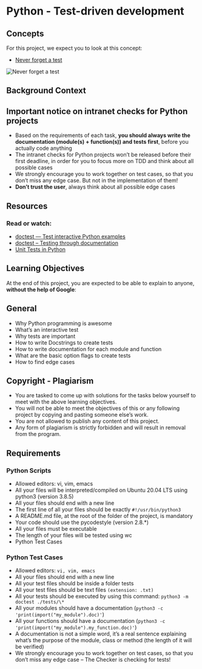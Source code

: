 # Python - Test-driven development

## **Concepts**

For this project, we expect you to look at this concept:

- [Never forget a test](https://alx-intranet.hbtn.io/concepts/47)

![Never forget a test](https://s3.amazonaws.com/intranet-projects-files/holbertonschool-higher-level_programming+/246/giphy-4.gif)

## **Background Context**

## **Important notice on intranet checks for Python projects**

- Based on the requirements of each task, **you should always write the documentation (module(s) + function(s)) and tests first**, before you actually code anything
- The intranet checks for Python projects won’t be released before their first deadline, in order for you to focus more on TDD and think about all possible cases
- We strongly encourage you to work together on test cases, so that you don’t miss any edge case. But not in the implementation of them!
- **Don’t trust the user**, always think about all possible edge cases

## Resources

### **Read or watch:**

- [doctest — Test interactive Python examples](https://alx-intranet.hbtn.io/rltoken/BwZJVq2MQ1_Vg_3gphoitQ)
- [doctest – Testing through documentation](https://alx-intranet.hbtn.io/rltoken/96kLRRIOHzsn3VDDXT21HA)
- [Unit Tests in Python](https://alx-intranet.hbtn.io/rltoken/wfuUl81Q3Nku1qCzdDHAfA)

## Learning Objectives

At the end of this project, you are expected to be able to explain to anyone, **without the help of Google**:

## General

- Why Python programming is awesome
- What’s an interactive test
- Why tests are important
- How to write Docstrings to create tests
- How to write documentation for each module and function
- What are the basic option flags to create tests
- How to find edge cases

## Copyright - Plagiarism

- You are tasked to come up with solutions for the tasks below yourself to meet with the above learning objectives.
- You will not be able to meet the objectives of this or any following project by copying and pasting someone else’s work.
- You are not allowed to publish any content of this project.
- Any form of plagiarism is strictly forbidden and will result in removal from the program.

## Requirements

### Python Scripts

- Allowed editors: vi, vim, emacs
- All your files will be interpreted/compiled on Ubuntu 20.04 LTS using python3 (version 3.8.5)
- All your files should end with a new line
- The first line of all your files should be exactly `#!/usr/bin/python3`
- A README.md file, at the root of the folder of the project, is mandatory
- Your code should use the pycodestyle (version 2.8.\*)
- All your files must be executable
- The length of your files will be tested using wc
- Python Test Cases

### Python Test Cases

- Allowed editors: `vi, vim, emacs`
- All your files should end with a new line
- All your test files should be inside a folder tests
- All your test files should be text files `(extension: .txt)`
- All your tests should be executed by using this command: `python3 -m doctest ./tests/\*`
- All your modules should have a documentation (`python3 -c 'print(import("my_module").doc)'`)
- All your functions should have a documentation (`python3 -c 'print(import("my_module").my_function.doc)'`)
- A documentation is not a simple word, it’s a real sentence explaining what’s the purpose of the module, class or method (the length of it will be verified)
- We strongly encourage you to work together on test cases, so that you don’t miss any edge case – The Checker is checking for tests!
